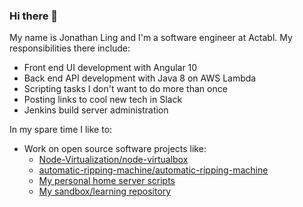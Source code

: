 ### Hi there 👋
My name is Jonathan Ling and I'm a software engineer at Actabl. My responsibilities there include:
- Front end UI development with Angular 10
- Back end API development with Java 8 on AWS Lambda
- Scripting tasks I don't want to do more than once
- Posting links to cool new tech in Slack
- Jenkins build server administration

In my spare time I like to:
* Work on open source software projects like:
  - [Node-Virtualization/node-virtualbox](https://github.com/Node-Virtualization/node-virtualbox)
  - [automatic-ripping-machine/automatic-ripping-machine](https://github.com/automatic-ripping-machine/automatic-ripping-machine)
  - [My personal home server scripts](https://github.com/colonelpopcorn/home-server)
  - [My sandbox/learning repository](https://github.com/colonelpopcorn/sandbox)

<!--
**colonelpopcorn/colonelpopcorn** is a ✨ _special_ ✨ repository because its `README.md` (this file) appears on your GitHub profile.

Here are some ideas to get you started:

- 🔭 I’m currently working on ...
- 🌱 I’m currently learning ...
- 👯 I’m looking to collaborate on ...
- 🤔 I’m looking for help with ...
- 💬 Ask me about ...
- 📫 How to reach me: ...
- 😄 Pronouns: ...
- ⚡ Fun fact: ...
-->
